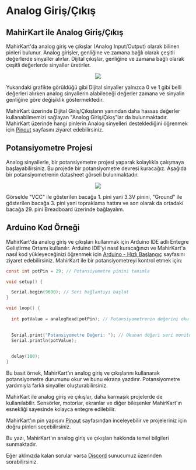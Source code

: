 # Analog Giriş/Çıkış

## MahirKart ile Analog Giriş/Çıkış

MahirKart'da analog giriş ve çıkışlar (Analog Input/Output) olarak bilinen pinleri bulunur. Analog girişler, genliğine ve zamana bağlı olarak çeşitli değerlerde sinyaller alırlar. Dijital çıkışlar, genliğine ve zamana bağlı olarak çeşitli değerlerde sinyaller üretirler. 

<div style="text-align:center;">
    <img src="/userguide/arduino/img/digital-ve-analog-signal.jpg"  style="width: auto;" />
</div>

Yukarıdaki grafikte görüldüğü gibi Dijital sinyaller yalnızca 0 ve 1 gibi belli değerleri alırken analog sinyallerin alabileceği değerler zamana ve sinyalin genliğine göre değişiklik göstermektedir.

MahirKart üzerinde Dijital Giriş/Çıkışların yanından daha hassas değerler kullanabilmemizi sağlayan "Analog Giriş/Çıkış"lar da bulunmaktadır. MahirKart üzerinde hangi pinlerin Analog sinyelleri desteklediğini öğrenmek için [Pinout](../../pinout.md) sayfasını ziyaret edebilirsiniz.

## Potansiyometre Projesi

Analog sinyallerle, bir potansiyemetre projesi yaparak kolaylıkla çalışmaya başlayabilirsiniz. Bu projede bir potansiyometre devresi kuracağız. Aşağıda bir potansiyometrenin datasheet görseli bulunmaktadır.

<div style="text-align:center;">
    <img src="/userguide/arduino/img/potansiyometre.png"  style="width: auto;" />
</div>

Görselde "VCC" ile gösterilen bacağa 1. pini yani 3.3V pinini, "Ground" ile gösterilen bacağa 3. pini yani topraklama hattını ve son olarak da ortadaki bacağa 29. pini Breadboard üzerinde bağlayalım.

## Arduino Kod Örneği

MahirKart'da analog giriş ve çıkışları kullanmak için Arduino IDE adlı Entegre Geliştirme Ortamı kullanılır. Arduino IDE'yi nasıl kuracağınızı ve MahirKart'a nasıl kod yükleyeceğinizi öğrenmek için [Arduino - Hızlı Başlangıç](/userguide/arduino/quickstart/) sayfasını ziyaret edebilirsiniz. MahirKart ile bir potansiyometreyi kontrol etmek için:

``` c
const int potPin = 29; // Potansiyometre pinini tanımla

void setup() {

  Serial.begin(9600); // Seri bağlantıyı başlat
}

void loop() {
  
  int potValue = analogRead(potPin); // Potansiyometrenin değerini oku (0 ile 1023 arasında bir değer)

  
  Serial.print("Potansiyometre Değeri: "); // Okunan değeri seri monitörde görüntüle
  Serial.println(potValue);

  
  delay(100);
}

```
Bu basit örnek, MahirKart'ın analog giriş ve çıkışlarını kullanarak potansiyometre durumunu okur ve bunu ekrana yazdırır. Potansiyometre yardımıyla farklı sinyaller oluşturabilirsiniz.

MahirKart ile analog giriş ve çıkışlar, daha karmaşık projelerde de kullanılabilir. Sensörler, motorlar, ekranlar ve diğer bileşenler MahirKart'ın esnekliği sayesinde kolayca entegre edilebilir.

MahirKart'ın pin yapısını [Pinout](/pinout/) sayfasından inceleyebilir ve projeleriniz için doğru pinleri seçebilirsiniz.

Bu yazı, MahirKart'ın analog giriş ve çıkışları hakkında temel bilgileri sunmaktadır.

Eğer aklınızda kalan sorular varsa [Discord](https://discord.com/invite/YVc68SrGJK) sunucumuz üzerinden sorabilirsiniz.